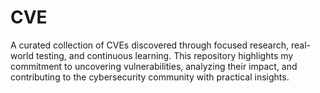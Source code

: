# CVE
A curated collection of CVEs discovered through focused research, real-world testing, and continuous learning. This repository highlights my commitment to uncovering vulnerabilities, analyzing their impact, and contributing to the cybersecurity community with practical insights.
